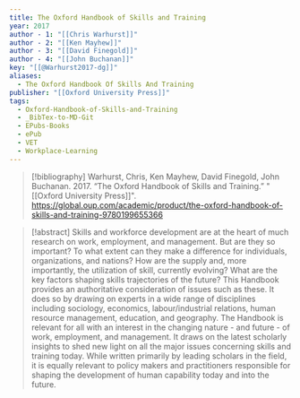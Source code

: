 ```yaml
---
title: The Oxford Handbook of Skills and Training
year: 2017
author - 1: "[[Chris Warhurst]]"
author - 2: "[[Ken Mayhew]]"
author - 3: "[[David Finegold]]"
author - 4: "[[John Buchanan]]"
key: "[[@Warhurst2017-dg]]"
aliases:
  - The Oxford Handbook Of Skills And Training
publisher: "[[Oxford University Press]]"
tags:
  - Oxford-Handbook-of-Skills-and-Training
  - _BibTex-to-MD-Git
  - EPubs-Books
  - ePub
  - VET
  - Workplace-Learning
---
```


> [!bibliography]
> Warhurst, Chris, Ken Mayhew, David Finegold, John Buchanan. 2017. “The Oxford Handbook of Skills and Training.” "[[Oxford University Press]]". https://global.oup.com/academic/product/the-oxford-handbook-of-skills-and-training-9780199655366

> [!abstract]
> Skills and workforce development are at the heart of much research on work, employment, and management. But are they so important? To what extent can they make a difference for individuals, organizations, and nations? How are the supply and, more importantly, the utilization of skill, currently evolving? What are the key factors shaping skills trajectories of the future? This Handbook provides an authoritative consideration of issues such as these. It does so by drawing on experts in a wide range of disciplines including sociology, economics, labour/industrial relations, human resource management, education, and geography. The Handbook is relevant for all with an interest in the changing nature - and future - of work, employment, and management. It draws on the latest scholarly insights to shed new light on all the major issues concerning skills and training today. While written primarily by leading scholars in the field, it is equally relevant to policy makers and practitioners responsible for shaping the development of human capability today and into the future.